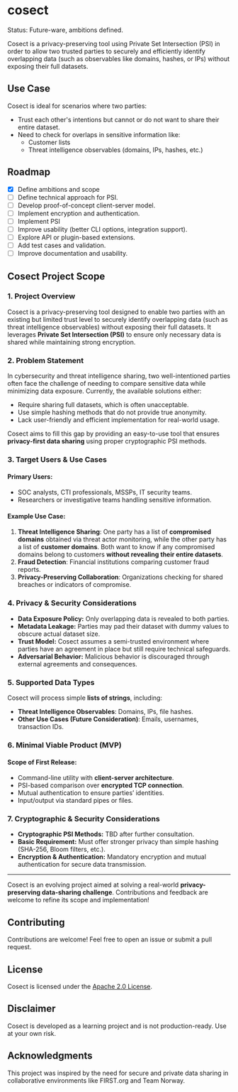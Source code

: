 # cosect

Status: Future-ware, ambitions defined.

Cosect is a privacy-preserving tool using Private Set Intersection (PSI) in order to allow two trusted parties to securely and efficiently identify overlapping data (such as observables like domains, hashes, or IPs) without exposing their full datasets.

## Use Case
Cosect is ideal for scenarios where two parties:
- Trust each other's intentions but cannot or do not want to share their entire dataset.
- Need to check for overlaps in sensitive information like:
  - Customer lists
  - Threat intelligence observables (domains, IPs, hashes, etc.)

## Roadmap
- [x] Define ambitions and scope
- [ ] Define technical approach for PSI.
- [ ] Develop proof-of-concept client-server model.
- [ ] Implement encryption and authentication.
- [ ] Implement PSI
- [ ] Improve usability (better CLI options, integration support).
- [ ] Explore API or plugin-based extensions.
- [ ] Add test cases and validation.
- [ ] Improve documentation and usability.

## Cosect Project Scope

### **1. Project Overview**
Cosect is a privacy-preserving tool designed to enable two parties with an existing but limited trust level to securely identify overlapping data (such as threat intelligence observables) without exposing their full datasets. It leverages **Private Set Intersection (PSI)** to ensure only necessary data is shared while maintaining strong encryption.

### **2. Problem Statement**
In cybersecurity and threat intelligence sharing, two well-intentioned parties often face the challenge of needing to compare sensitive data while minimizing data exposure. Currently, the available solutions either:
- Require sharing full datasets, which is often unacceptable.
- Use simple hashing methods that do not provide true anonymity.
- Lack user-friendly and efficient implementation for real-world usage.

Cosect aims to fill this gap by providing an easy-to-use tool that ensures **privacy-first data sharing** using proper cryptographic PSI methods.

### **3. Target Users & Use Cases**
#### **Primary Users:**
- SOC analysts, CTI professionals, MSSPs, IT security teams.
- Researchers or investigative teams handling sensitive information.

#### **Example Use Case:**
1. **Threat Intelligence Sharing**: One party has a list of **compromised domains** obtained via threat actor monitoring, while the other party has a list of **customer domains**. Both want to know if any compromised domains belong to customers **without revealing their entire datasets**.
2. **Fraud Detection**: Financial institutions comparing customer fraud reports.
3. **Privacy-Preserving Collaboration**: Organizations checking for shared breaches or indicators of compromise.

### **4. Privacy & Security Considerations**
- **Data Exposure Policy:** Only overlapping data is revealed to both parties.
- **Metadata Leakage:** Parties may pad their dataset with dummy values to obscure actual dataset size.
- **Trust Model:** Cosect assumes a semi-trusted environment where parties have an agreement in place but still require technical safeguards.
- **Adversarial Behavior:** Malicious behavior is discouraged through external agreements and consequences.

### **5. Supported Data Types**
Cosect will process simple **lists of strings**, including:
- **Threat Intelligence Observables**: Domains, IPs, file hashes.
- **Other Use Cases (Future Consideration)**: Emails, usernames, transaction IDs.

### **6. Minimal Viable Product (MVP)**
#### **Scope of First Release:**
- Command-line utility with **client-server architecture**.
- PSI-based comparison over **encrypted TCP connection**.
- Mutual authentication to ensure parties’ identities.
- Input/output via standard pipes or files.

### **7. Cryptographic & Security Considerations**
- **Cryptographic PSI Methods:** TBD after further consultation.
- **Basic Requirement:** Must offer stronger privacy than simple hashing (SHA-256, Bloom filters, etc.).
- **Encryption & Authentication:** Mandatory encryption and mutual authentication for secure data transmission.

---
Cosect is an evolving project aimed at solving a real-world **privacy-preserving data-sharing challenge**. Contributions and feedback are welcome to refine its scope and implementation!

## Contributing
Contributions are welcome! Feel free to open an issue or submit a pull request.

## License
Cosect is licensed under the [Apache 2.0 License](LICENSE).

## Disclaimer
Cosect is developed as a learning project and is not production-ready. Use at your own risk.

## Acknowledgments
This project was inspired by the need for secure and private data sharing in collaborative environments like FIRST.org and Team Norway.
